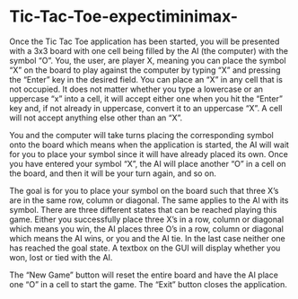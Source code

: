 # Tic-Tac-Toe-expectiminimax-
Once the Tic Tac Toe application has been started, you will be presented with a 3x3 board with one cell being filled by the AI (the computer) with the symbol “O”. You, the user, are player X, meaning you can place the symbol “X” on the board to play against the computer by typing “X” and pressing the “Enter” key in the desired field. You can place an “X” in any cell that is not occupied. It does not matter whether you type a lowercase or an uppercase “x” into a cell, it will accept either one when you hit the “Enter” key and, if not already in uppercase, convert it to an uppercase “X”. A cell will not accept anything else other than an “X”. 

You and the computer will take turns placing the corresponding symbol onto the board which means when the application is started, the AI will wait for you to place your symbol since it will have already placed its own. Once you have entered your symbol “X”, the AI will place another “O” in a cell on the board, and then it will be your turn again, and so on. 

The goal is for you to place your symbol on the board such that three X’s are in the same row, column or diagonal. The same applies to the AI with its symbol. 
There are three different states that can be reached playing this game. Either you successfully place three X’s in a row, column or diagonal which means you win, the AI places three O’s in a row, column or diagonal which means the AI wins, or you and the AI tie. In the last case neither one has reached the goal state. A textbox on the GUI will display whether you won, lost or tied with the AI. 

The “New Game” button will reset the entire board and have the AI place one “O” in a cell to start the game. The “Exit” button closes the application.
